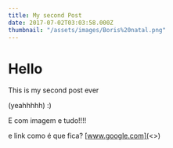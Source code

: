 ```yaml
---
title: My second Post
date: 2017-07-02T03:03:58.000Z
thumbnail: "/assets/images/Boris%20natal.png"
---
```

# Hello

This is my second post ever

(yeahhhhh) :)

E com imagem e tudo!!!!

e link como é que fica? [www.google.com](<>)
